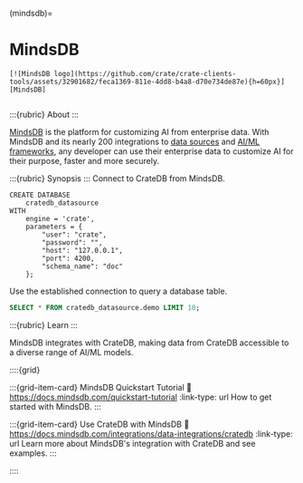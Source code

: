(mindsdb)=
# MindsDB

```{div} .float-right
[![MindsDB logo](https://github.com/crate/crate-clients-tools/assets/32901682/feca1369-811e-4dd8-b4a8-d70e734de87e){h=60px}][MindsDB]
```
```{div} .clearfix
```

:::{rubric} About
:::

[MindsDB] is the platform for customizing AI from enterprise data. With MindsDB
and its nearly 200 integrations to [data sources] and [AI/ML frameworks], 
any developer can use their enterprise data to customize AI for their purpose, 
faster and more securely.

:::{rubric} Synopsis
:::
Connect to CrateDB from MindsDB.
```postgresql
CREATE DATABASE
    cratedb_datasource
WITH
    engine = 'crate',
    parameters = {
        "user": "crate",
        "password": "",
        "host": "127.0.0.1",
        "port": 4200,
        "schema_name": "doc"
    };
```
Use the established connection to query a database table.
```sql
SELECT * FROM cratedb_datasource.demo LIMIT 10;
```

:::{rubric} Learn
:::

MindsDB integrates with CrateDB, making data from CrateDB accessible to
a diverse range of AI/ML models.

::::{grid}

:::{grid-item-card} MindsDB Quickstart Tutorial
:link: https://docs.mindsdb.com/quickstart-tutorial
:link-type: url
How to get started with MindsDB.
:::

:::{grid-item-card} Use CrateDB with MindsDB
:link: https://docs.mindsdb.com/integrations/data-integrations/cratedb
:link-type: url
Learn more about MindsDB's integration with CrateDB and see examples.
:::

::::


[AI/ML frameworks]: https://docs.mindsdb.com/integrations/ai-overview 
[data sources]: https://docs.mindsdb.com/integrations/data-overview 
[MindsDB]: https://github.com/mindsdb/mindsdb

